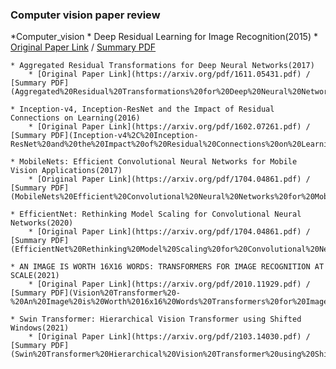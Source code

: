 ### Computer vision paper review

*Computer_vision
    * Deep Residual Learning for Image Recognition(2015)
        * [Original Paper Link](https://www.cv-foundation.org/openaccess/content_cvpr_2016/papers/He_Deep_Residual_Learning_CVPR_2016_paper.pdf) / [Summary PDF](Deep%20Residual%20Learning%20for%20Image%20Recognition.pdf)


    * Aggregated Residual Transformations for Deep Neural Networks(2017)
        * [Original Paper Link](https://arxiv.org/pdf/1611.05431.pdf) / [Summary PDF](Aggregated%20Residual%20Transformations%20for%20Deep%20Neural%20Networks.pdf)

    * Inception-v4, Inception-ResNet and the Impact of Residual Connections on Learning(2016)
        * [Original Paper Link](https://arxiv.org/pdf/1602.07261.pdf) / [Summary PDF](Inception-v4%2C%20Inception-ResNet%20and%20the%20Impact%20of%20Residual%20Connections%20on%20Learning.pdf)

    * MobileNets: Efficient Convolutional Neural Networks for Mobile Vision Applications(2017)
        * [Original Paper Link](https://arxiv.org/pdf/1704.04861.pdf) / [Summary PDF](MobileNets%20Efficient%20Convolutional%20Neural%20Networks%20for%20Mobile%20Vision.pdf)

    * EfficientNet: Rethinking Model Scaling for Convolutional Neural Networks(2020)
        * [Original Paper Link](https://arxiv.org/pdf/1704.04861.pdf) / [Summary PDF](EfficientNet%20Rethinking%20Model%20Scaling%20for%20Convolutional%20Neural%20Networks%20.pdf)

    * AN IMAGE IS WORTH 16X16 WORDS: TRANSFORMERS FOR IMAGE RECOGNITION AT SCALE(2021)
        * [Original Paper Link](https://arxiv.org/pdf/2010.11929.pdf) / [Summary PDF](Vision%20Transformer%20-%20An%20Image%20is%20Worth%2016x16%20Words%20Transformers%20for%20Image%20Recognition%20at%20Scale.pdf)

    * Swin Transformer: Hierarchical Vision Transformer using Shifted Windows(2021)
        * [Original Paper Link](https://arxiv.org/pdf/2103.14030.pdf) / [Summary PDF](Swin%20Transformer%20Hierarchical%20Vision%20Transformer%20using%20Shifted%20Windows.pdf)


